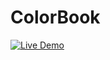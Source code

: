 # ColorBook
[![Live Demo](https://img.shields.io/badge/Live-Demo-brightgreen?style=for-the-badge&logo=github)](https://eslamyahya.github.io/ColorBook)


